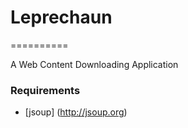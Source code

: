 # Leprechaun
==========

A Web Content Downloading Application

### Requirements 
* [jsoup] (http://jsoup.org)
